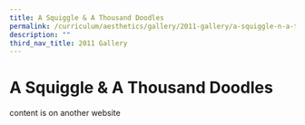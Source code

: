 ```yaml
---
title: A Squiggle & A Thousand Doodles
permalink: /curriculum/aesthetics/gallery/2011-gallery/a-squiggle-n-a-thousand-doodles/
description: ""
third_nav_title: 2011 Gallery
---
```

# **A Squiggle & A Thousand Doodles**

content is on another website